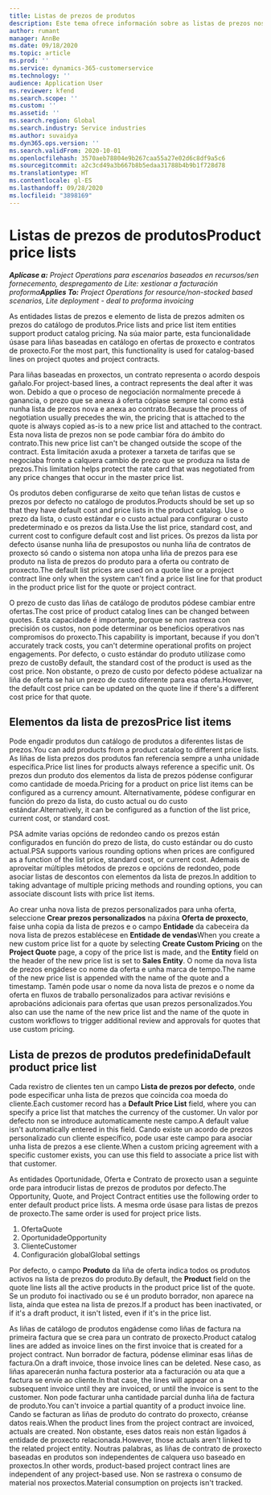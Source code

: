 ```yaml
---
title: Listas de prezos de produtos
description: Este tema ofrece información sobre as listas de prezos nos prezos do catálogo empregados para ofertas e contratos de proxectos.
author: rumant
manager: AnnBe
ms.date: 09/18/2020
ms.topic: article
ms.prod: ''
ms.service: dynamics-365-customerservice
ms.technology: ''
audience: Application User
ms.reviewer: kfend
ms.search.scope: ''
ms.custom: ''
ms.assetid: ''
ms.search.region: Global
ms.search.industry: Service industries
ms.author: suvaidya
ms.dyn365.ops.version: ''
ms.search.validFrom: 2020-10-01
ms.openlocfilehash: 3570aeb78804e9b267caa55a27e02d6c8df9a5c6
ms.sourcegitcommit: a2c3cd49a3b667b8b5edaa31788b4b9b1f728d78
ms.translationtype: HT
ms.contentlocale: gl-ES
ms.lasthandoff: 09/28/2020
ms.locfileid: "3898169"
---
```

# <a name="product-price-lists"></a><span data-ttu-id="df959-103">Listas de prezos de produtos</span><span class="sxs-lookup"><span data-stu-id="df959-103">Product price lists</span></span>

<span data-ttu-id="df959-104">_**Aplícase a:** Project Operations para escenarios baseados en recursos/sen fornecemento, despregamento de Lite: xestionar a facturación proforma_</span><span class="sxs-lookup"><span data-stu-id="df959-104">_**Applies To:** Project Operations for resource/non-stocked based scenarios, Lite deployment - deal to proforma invoicing_</span></span>

<span data-ttu-id="df959-105">As entidades listas de prezos e elemento de lista de prezos admiten os prezos do catálogo de produtos.</span><span class="sxs-lookup"><span data-stu-id="df959-105">Price lists and price list item entities support product catalog pricing.</span></span> <span data-ttu-id="df959-106">Na súa maior parte, esta funcionalidade úsase para liñas baseadas en catálogo en ofertas de proxecto e contratos de proxecto.</span><span class="sxs-lookup"><span data-stu-id="df959-106">For the most part, this functionality is used for catalog-based lines on project quotes and project contracts.</span></span>

<span data-ttu-id="df959-107">Para liñas baseadas en proxectos, un contrato representa o acordo despois gañalo.</span><span class="sxs-lookup"><span data-stu-id="df959-107">For project-based lines, a contract represents the deal after it was won.</span></span> <span data-ttu-id="df959-108">Debido a que o proceso de negociación normalmente precede á ganancia, o prezo que se anexa á oferta cópiase sempre tal como está nunha lista de prezos nova e anexa ao contrato.</span><span class="sxs-lookup"><span data-stu-id="df959-108">Because the process of negotiation usually precedes the win, the pricing that is attached to the quote is always copied as-is to a new price list and attached to the contract.</span></span> <span data-ttu-id="df959-109">Esta nova lista de prezos non se pode cambiar fóra do ámbito do contrato.</span><span class="sxs-lookup"><span data-stu-id="df959-109">This new price list can't be changed outside the scope of the contract.</span></span> <span data-ttu-id="df959-110">Esta limitación axuda a protexer a tarxeta de tarifas que se negociaba fronte a calquera cambio de prezo que se produza na lista de prezos.</span><span class="sxs-lookup"><span data-stu-id="df959-110">This limitation helps protect the rate card that was negotiated from any price changes that occur in the master price list.</span></span>

<span data-ttu-id="df959-111">Os produtos deben configurarse de xeito que teñan listas de custos e prezos por defecto no catálogo de produtos.</span><span class="sxs-lookup"><span data-stu-id="df959-111">Products should be set up so that they have default cost and price lists in the product catalog.</span></span> <span data-ttu-id="df959-112">Use o prezo da lista, o custo estándar e o custo actual para configurar o custo predeterminado e os prezos da lista.</span><span class="sxs-lookup"><span data-stu-id="df959-112">Use the list price, standard cost, and current cost to configure default cost and list prices.</span></span> <span data-ttu-id="df959-113">Os prezos da lista por defecto úsanse nunha liña de presupostos ou nunha liña de contratos de proxecto só cando o sistema non atopa unha liña de prezos para ese produto na lista de prezos do produto para a oferta ou contrato de proxecto.</span><span class="sxs-lookup"><span data-stu-id="df959-113">The default list prices are used on a quote line or a project contract line only when the system can't find a price list line for that product in the product price list for the quote or project contract.</span></span>

<span data-ttu-id="df959-114">O prezo de custo das liñas de catálogo de produtos pódese cambiar entre ofertas.</span><span class="sxs-lookup"><span data-stu-id="df959-114">The cost price of product catalog lines can be changed between quotes.</span></span> <span data-ttu-id="df959-115">Esta capacidade é importante, porque se non rastrexa con precisión os custos, non pode determinar os beneficios operativos nas compromisos do proxecto.</span><span class="sxs-lookup"><span data-stu-id="df959-115">This capability is important, because if you don't accurately track costs, you can't determine operational profits on project engagements.</span></span> <span data-ttu-id="df959-116">Por defecto, o custo estándar do produto utilízase como prezo de custo</span><span class="sxs-lookup"><span data-stu-id="df959-116">By default, the standard cost of the product is used as the cost price.</span></span> <span data-ttu-id="df959-117">Non obstante, o prezo de custo por defecto pódese actualizar na liña de oferta se hai un prezo de custo diferente para esa oferta.</span><span class="sxs-lookup"><span data-stu-id="df959-117">However, the default cost price can be updated on the quote line if there's a different cost price for that quote.</span></span>

## <a name="price-list-items"></a><span data-ttu-id="df959-118">Elementos da lista de prezos</span><span class="sxs-lookup"><span data-stu-id="df959-118">Price list items</span></span>

<span data-ttu-id="df959-119">Pode engadir produtos dun catálogo de produtos a diferentes listas de prezos.</span><span class="sxs-lookup"><span data-stu-id="df959-119">You can add products from a product catalog to different price lists.</span></span> <span data-ttu-id="df959-120">As liñas de lista prezos dos produtos fan referencia sempre a unha unidade específica.</span><span class="sxs-lookup"><span data-stu-id="df959-120">Price list lines for products always reference a specific unit.</span></span> <span data-ttu-id="df959-121">Os prezos dun produto dos elementos da lista de prezos pódense configurar como cantidade de moeda.</span><span class="sxs-lookup"><span data-stu-id="df959-121">Pricing for a product on price list items can be configured as a currency amount.</span></span> <span data-ttu-id="df959-122">Alternativamente, pódese configurar en función do prezo da lista, do custo actual ou do custo estándar.</span><span class="sxs-lookup"><span data-stu-id="df959-122">Alternatively, it can be configured as a function of the list price, current cost, or standard cost.</span></span>

<span data-ttu-id="df959-123">PSA admite varias opcións de redondeo cando os prezos están configurados en función do prezo de lista, do custo estándar ou do custo actual.</span><span class="sxs-lookup"><span data-stu-id="df959-123">PSA supports various rounding options when prices are configured as a function of the list price, standard cost, or current cost.</span></span> <span data-ttu-id="df959-124">Ademais de aproveitar múltiples métodos de prezos e opcións de redondeo, pode asociar listas de descontos con elementos da lista de prezos.</span><span class="sxs-lookup"><span data-stu-id="df959-124">In addition to taking advantage of multiple pricing methods and rounding options, you can associate discount lists with price list items.</span></span> 

<span data-ttu-id="df959-125">Ao crear unha nova lista de prezos personalizados para unha oferta, seleccione **Crear prezos personalizados** na páxina **Oferta de proxecto**, faise unha copia da lista de prezos e o campo **Entidade** da cabeceira da nova lista de prezos establécese en **Entidade de vendas**</span><span class="sxs-lookup"><span data-stu-id="df959-125">When you create a new custom price list for a quote by selecting **Create Custom Pricing** on the **Project Quote** page, a copy of the price list is made, and the **Entity** field on the header of the new price list is set to **Sales Entity**.</span></span> <span data-ttu-id="df959-126">O nome da nova lista de prezos engádese co nome da oferta e unha marca de tempo.</span><span class="sxs-lookup"><span data-stu-id="df959-126">The name of the new price list is appended with the name of the quote and a timestamp.</span></span> <span data-ttu-id="df959-127">Tamén pode usar o nome da nova lista de prezos e o nome da oferta en fluxos de traballo personalizados para activar revisións e aprobacións adicionais para ofertas que usan prezos personalizados.</span><span class="sxs-lookup"><span data-stu-id="df959-127">You also can use the name of the new price list and the name of the quote in custom workflows to trigger additional review and approvals for quotes that use custom pricing.</span></span>

 
## <a name="default-product-price-list"></a><span data-ttu-id="df959-128">Lista de prezos de produtos predefinida</span><span class="sxs-lookup"><span data-stu-id="df959-128">Default product price list</span></span>
<span data-ttu-id="df959-129">Cada rexistro de clientes ten un campo **Lista de prezos por defecto**, onde pode especificar unha lista de prezos que coincida coa moeda do cliente.</span><span class="sxs-lookup"><span data-stu-id="df959-129">Each customer record has a **Default Price List** field, where you can specify a price list that matches the currency of the customer.</span></span> <span data-ttu-id="df959-130">Un valor por defecto non se introduce automaticamente neste campo.</span><span class="sxs-lookup"><span data-stu-id="df959-130">A default value isn't automatically entered in this field.</span></span> <span data-ttu-id="df959-131">Cando existe un acordo de prezos personalizado cun cliente específico, pode usar este campo para asociar unha lista de prezos a ese cliente.</span><span class="sxs-lookup"><span data-stu-id="df959-131">When a custom pricing agreement with a specific customer exists, you can use this field to associate a price list with that customer.</span></span>

<span data-ttu-id="df959-132">As entidades Oportunidade, Oferta e Contrato de proxecto usan a seguinte orde para introducir listas de prezos de produtos por defecto.</span><span class="sxs-lookup"><span data-stu-id="df959-132">The Opportunity, Quote, and Project Contract entities use the following order to enter default product price lists.</span></span> <span data-ttu-id="df959-133">A mesma orde úsase para listas de prezos de proxecto.</span><span class="sxs-lookup"><span data-stu-id="df959-133">The same order is used for project price lists.</span></span>

1.  <span data-ttu-id="df959-134">Oferta</span><span class="sxs-lookup"><span data-stu-id="df959-134">Quote</span></span>
2.  <span data-ttu-id="df959-135">Oportunidade</span><span class="sxs-lookup"><span data-stu-id="df959-135">Opportunity</span></span>
3.  <span data-ttu-id="df959-136">Cliente</span><span class="sxs-lookup"><span data-stu-id="df959-136">Customer</span></span>
4.  <span data-ttu-id="df959-137">Configuración global</span><span class="sxs-lookup"><span data-stu-id="df959-137">Global settings</span></span> 

<span data-ttu-id="df959-138">Por defecto, o campo **Produto** da liña de oferta indica todos os produtos activos na lista de prezos do produto.</span><span class="sxs-lookup"><span data-stu-id="df959-138">By default, the **Product** field on the quote line lists all the active products in the product price list of the quote.</span></span> <span data-ttu-id="df959-139">Se un produto foi inactivado ou se é un produto borrador, non aparece na lista, aínda que estea na lista de prezos.</span><span class="sxs-lookup"><span data-stu-id="df959-139">If a product has been inactivated, or if it's a draft product, it isn't listed, even if it's in the price list.</span></span> 

<span data-ttu-id="df959-140">As liñas de catálogo de produtos engádense como liñas de factura na primeira factura que se crea para un contrato de proxecto.</span><span class="sxs-lookup"><span data-stu-id="df959-140">Product catalog lines are added as invoice lines on the first invoice that is created for a project contract.</span></span> <span data-ttu-id="df959-141">Nun borrador de factura, pódense eliminar esas liñas de factura.</span><span class="sxs-lookup"><span data-stu-id="df959-141">On a draft invoice, those invoice lines can be deleted.</span></span> <span data-ttu-id="df959-142">Nese caso, as liñas aparecerán nunha factura posterior ata a facturación ou ata que a factura se envíe ao cliente.</span><span class="sxs-lookup"><span data-stu-id="df959-142">In that case, the lines will appear on a subsequent invoice until they are invoiced, or until the invoice is sent to the customer.</span></span> <span data-ttu-id="df959-143">Non pode facturar unha cantidade parcial dunha liña de factura de produto.</span><span class="sxs-lookup"><span data-stu-id="df959-143">You can't invoice a partial quantity of a product invoice line.</span></span> <span data-ttu-id="df959-144">Cando se facturan as liñas de produto do contrato do proxecto, créanse datos reais.</span><span class="sxs-lookup"><span data-stu-id="df959-144">When the product lines from the project contract are invoiced, actuals are created.</span></span> <span data-ttu-id="df959-145">Non obstante, eses datos reais non están ligados á entidade de proxecto relacionada.</span><span class="sxs-lookup"><span data-stu-id="df959-145">However, those actuals aren't linked to the related project entity.</span></span> <span data-ttu-id="df959-146">Noutras palabras, as liñas de contrato de proxecto baseadas en produtos son independentes de calquera uso baseado en proxectos.</span><span class="sxs-lookup"><span data-stu-id="df959-146">In other words, product-based project contract lines are independent of any project-based use.</span></span> <span data-ttu-id="df959-147">Non se rastrexa o consumo de material nos proxectos.</span><span class="sxs-lookup"><span data-stu-id="df959-147">Material consumption on projects isn't tracked.</span></span>
